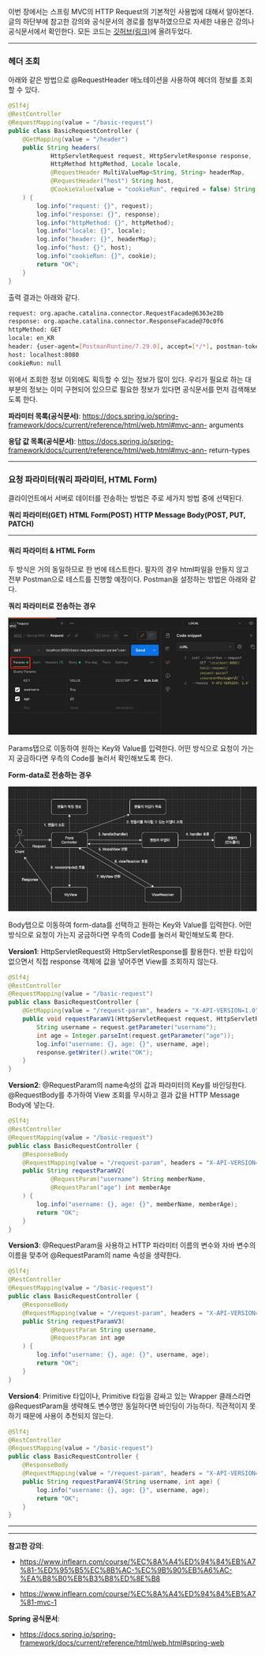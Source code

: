 이번 장에서는 스프링 MVC의 HTTP Request의 기본적인 사용법에 대해서 알아본다.
글의 하단부에 참고한 강의와 공식문서의 경로를 첨부하였으므로 자세한 내용은 강의나 공식문서에서 확인한다.
모든 코드는 [깃허브(링크)](https://github.com/roy-zz/mvc)에 올려두었다.

---

### 헤더 조회

아래와 같은 방법으로 @RequestHeader 애노테이션을 사용하여 헤더의 정보를 조회할 수 있다.

```java
@Slf4j
@RestController
@RequestMapping(value = "/basic-request")
public class BasicRequestController {
    @GetMapping(value = "/header")
    public String headers(
            HttpServletRequest request, HttpServletResponse response,
            HttpMethod httpMethod, Locale locale,
            @RequestHeader MultiValueMap<String, String> headerMap,
            @RequestHeader("host") String host,
            @CookieValue(value = "cookieRun", required = false) String cookie
    ) {
        log.info("request: {}", request);
        log.info("response: {}", response);
        log.info("httpMethod: {}", httpMethod);
        log.info("locale: {}", locale);
        log.info("header: {}", headerMap);
        log.info("host: {}", host);
        log.info("cookieRun: {}", cookie);
        return "OK";
    }
}
```

출력 결과는 아래와 같다.

```bash
request: org.apache.catalina.connector.RequestFacade@6363e28b
response: org.apache.catalina.connector.ResponseFacade@70c0f6
httpMethod: GET
locale: en_KR
header: {user-agent=[PostmanRuntime/7.29.0], accept=[*/*], postman-token=[6c639112-e59a-4658-8cc9-f40b65f159c4], host=[localhost:8080], accept-encoding=[gzip, deflate, br], connection=[keep-alive], cookie=[cookieRun=Cookie is running]}
host: localhost:8080
cookieRun: null
```

위에서 조회한 정보 이외에도 획득할 수 있는 정보가 많이 있다.
우리가 필요로 하는 대부분의 정보는 이미 구현되어 있으므로 필요한 정보가 있다면 공식문서를 먼저 검색해보도록 한다.

**파라미터 목록(공식문서)**: https://docs.spring.io/spring-framework/docs/current/reference/html/web.html#mvc-ann-
arguments

**응답 값 목록(공식문서)**: https://docs.spring.io/spring-framework/docs/current/reference/html/web.html#mvc-ann-
return-types

---

### 요청 파라미터(쿼리 파라미터, HTML Form)

클라이언트에서 서버로 데이터를 전송하는 방법은 주로 세가지 방법 중에 선택된다.

**쿼리 파라미터(GET)**
**HTML Form(POST)**
**HTTP Message Body(POST, PUT, PATCH)**

---

#### 쿼리 파라미터 & HTML Form

두 방식은 거의 동일하므로 한 번에 테스트한다.
필자의 경우 html파일을 만들지 않고 전부 Postman으로 테스트를 진행할 예정이다.
Postman을 설정하는 방법은 아래와 같다.

**쿼리 파라미터로 전송하는 경우**

![](image/query-parameter.png)

Params탭으로 이동하여 원하는 Key와 Value를 입력한다.
어떤 방식으로 요청이 가는지 궁금하다면 우측의 Code를 눌러서 확인해보도록 한다.

**Form-data로 전송하는 경우**

![](image/my-mvc-diagram.png)

Body탭으로 이동하여 form-data를 선택하고 원하는 Key와 Value를 입력한다.
어떤 방식으로 요청이 가는지 궁금하다면 우측의 Code를 눌러서 확인해보도록 한다.


**Version1**: HttpServletRequest와 HttpServletResponse를 활용한다.
반환 타입이 없으면서 직접 response 객체에 값을 넣어주면 View를 조회하지 않는다.

```java
@Slf4j
@RestController
@RequestMapping(value = "/basic-request")
public class BasicRequestController {
    @GetMapping(value = "/request-param", headers = "X-API-VERSION=1.0")
    public void requestParamV1(HttpServletRequest request, HttpServletResponse response) throws IOException {
        String username = request.getParameter("username");
        int age = Integer.parseInt(request.getParameter("age"));
        log.info("username: {}, age: {}", username, age);
        response.getWriter().write("OK");
    }
}
```

**Version2**: @RequestParam의 name속성의 값과 파라미터의 Key를 바인딩한다.
@RequestBody를 추가하여 View 조회를 무시하고 결과 값을 HTTP Message Body에 넣는다.

```java
@Slf4j
@RestController
@RequestMapping(value = "/basic-request")
public class BasicRequestController {
    @ResponseBody
    @RequestMapping(value = "/request-param", headers = "X-API-VERSION=2.0")
    public String requestParamV2(
            @RequestParam("username") String memberName,
            @RequestParam("age") int memberAge
    ) {
        log.info("username: {}, age: {}", memberName, memberAge);
        return "OK";
    }
}
```

**Version3**: @RequestParam을 사용하고 HTTP 파라미터 이름의 변수와 자바 변수의 이름을 맞추어 @RequestParam의 name 속성을 생략한다.

```java
@Slf4j
@RestController
@RequestMapping(value = "/basic-request")
public class BasicRequestController {
    @ResponseBody
    @RequestMapping(value = "/request-param", headers = "X-API-VERSION=3.0")
    public String requestParamV3(
            @RequestParam String username,
            @RequestParam int age
    ) {
        log.info("username: {}, age: {}", username, age);
        return "OK";
    }
}
```

**Version4**: Primitive 타입이나, Primitive 타입을 감싸고 있는 Wrapper 클래스라면 @RequestParam을 생략해도 변수명만 동일하다면 바인딩이 가능하다.
직관적이지 못하기 때문에 사용이 추천되지 않는다.

```java
@Slf4j
@RestController
@RequestMapping(value = "/basic-request")
public class BasicRequestController {
    @ResponseBody
    @RequestMapping(value = "/request-param", headers = "X-API-VERSION=4.0")
    public String requestParamV4(String username, int age) {
        log.info("username: {}, age: {}", username, age);
        return "OK";
    }
}
```

---





---

**참고한 강의**:

- https://www.inflearn.com/course/%EC%8A%A4%ED%94%84%EB%A7%81-%ED%95%B5%EC%8B%AC-%EC%9B%90%EB%A6%AC-%EA%B8%B0%EB%B3%B8%ED%8E%B8

- https://www.inflearn.com/course/%EC%8A%A4%ED%94%84%EB%A7%81-mvc-1

**Spring 공식문서**:

- https://docs.spring.io/spring-framework/docs/current/reference/html/web.html#spring-web